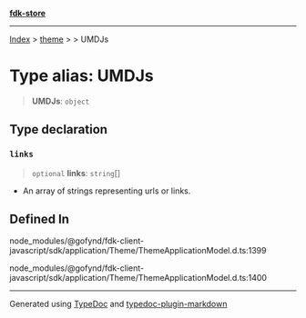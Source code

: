 [**fdk-store**](../../../README.md)
***

[Index](../../../API.md) > [theme](../../README.md) > [<internal>](../README.md) > UMDJs

# Type alias: UMDJs

> **UMDJs**: `object`

## Type declaration

### `links`

> `optional` **links**: `string`[]

- An array of strings representing urls or links.

## Defined In

node\_modules/@gofynd/fdk-client-javascript/sdk/application/Theme/ThemeApplicationModel.d.ts:1399

node\_modules/@gofynd/fdk-client-javascript/sdk/application/Theme/ThemeApplicationModel.d.ts:1400

***
Generated using [TypeDoc](https://typedoc.org/) and [typedoc-plugin-markdown](https://www.npmjs.com/package/typedoc-plugin-markdown)
